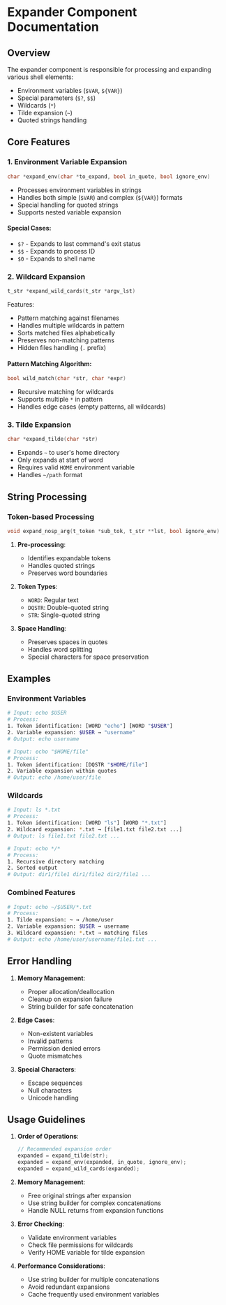 # Expander Component Documentation

## Overview

The expander component is responsible for processing and expanding various shell elements:
- Environment variables (`$VAR`, `${VAR}`)
- Special parameters (`$?`, `$$`)
- Wildcards (`*`)
- Tilde expansion (`~`)
- Quoted strings handling

## Core Features

### 1. Environment Variable Expansion

```c
char *expand_env(char *to_expand, bool in_quote, bool ignore_env)
```

- Processes environment variables in strings
- Handles both simple (`$VAR`) and complex (`${VAR}`) formats
- Special handling for quoted strings
- Supports nested variable expansion

#### Special Cases:
- `$?` - Expands to last command's exit status
- `$$` - Expands to process ID
- `$0` - Expands to shell name

### 2. Wildcard Expansion

```c
t_str *expand_wild_cards(t_str *argv_lst)
```

Features:
- Pattern matching against filenames
- Handles multiple wildcards in pattern
- Sorts matched files alphabetically
- Preserves non-matching patterns
- Hidden files handling (`.` prefix)

#### Pattern Matching Algorithm:
```c
bool wild_match(char *str, char *expr)
```
- Recursive matching for wildcards
- Supports multiple `*` in pattern
- Handles edge cases (empty patterns, all wildcards)

### 3. Tilde Expansion

```c
char *expand_tilde(char *str)
```

- Expands `~` to user's home directory
- Only expands at start of word
- Requires valid `HOME` environment variable
- Handles `~/path` format

## String Processing

### Token-based Processing

```c
void expand_nosp_arg(t_token *sub_tok, t_str **lst, bool ignore_env)
```

1. **Pre-processing**:
   - Identifies expandable tokens
   - Handles quoted strings
   - Preserves word boundaries

2. **Token Types**:
   - `WORD`: Regular text
   - `DQSTR`: Double-quoted string
   - `STR`: Single-quoted string

3. **Space Handling**:
   - Preserves spaces in quotes
   - Handles word splitting
   - Special characters for space preservation

## Examples

### Environment Variables

```bash
# Input: echo $USER
# Process:
1. Token identification: [WORD "echo"] [WORD "$USER"]
2. Variable expansion: $USER → "username"
# Output: echo username

# Input: echo "$HOME/file"
# Process:
1. Token identification: [DQSTR "$HOME/file"]
2. Variable expansion within quotes
# Output: echo /home/user/file
```

### Wildcards

```bash
# Input: ls *.txt
# Process:
1. Token identification: [WORD "ls"] [WORD "*.txt"]
2. Wildcard expansion: *.txt → [file1.txt file2.txt ...]
# Output: ls file1.txt file2.txt ...

# Input: echo */*
# Process:
1. Recursive directory matching
2. Sorted output
# Output: dir1/file1 dir1/file2 dir2/file1 ...
```

### Combined Features

```bash
# Input: echo ~/$USER/*.txt
# Process:
1. Tilde expansion: ~ → /home/user
2. Variable expansion: $USER → username
3. Wildcard expansion: *.txt → matching files
# Output: echo /home/user/username/file1.txt ...
```

## Error Handling

1. **Memory Management**:
   - Proper allocation/deallocation
   - Cleanup on expansion failure
   - String builder for safe concatenation

2. **Edge Cases**:
   - Non-existent variables
   - Invalid patterns
   - Permission denied errors
   - Quote mismatches

3. **Special Characters**:
   - Escape sequences
   - Null characters
   - Unicode handling

## Usage Guidelines

1. **Order of Operations**:
   ```c
   // Recommended expansion order
   expanded = expand_tilde(str);
   expanded = expand_env(expanded, in_quote, ignore_env);
   expanded = expand_wild_cards(expanded);
   ```

2. **Memory Management**:
   - Free original strings after expansion
   - Use string builder for complex concatenations
   - Handle NULL returns from expansion functions

3. **Error Checking**:
   - Validate environment variables
   - Check file permissions for wildcards
   - Verify HOME variable for tilde expansion

4. **Performance Considerations**:
   - Use string builder for multiple concatenations
   - Avoid redundant expansions
   - Cache frequently used environment variables
